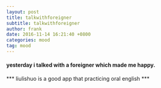 ```yaml
---
layout: post
title: talkwithforeigner
subtitle: talkwithforeigner
author: frank
date: 2016-11-14 16:21:40 +0800
categories: mood
tag: mood
---
```

#### yesterday i talked with a foreigner which made me happy.
*** liulishuo is a good app that practicing oral english ***
